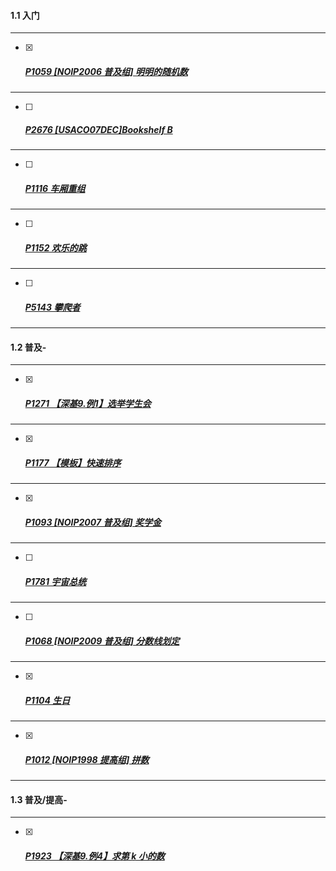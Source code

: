 #### 1.1 入门

------



- [x] ##### [P1059 [NOIP2006 普及组] 明明的随机数](https://www.luogu.com.cn/problem/P1059)



------



- [ ] ##### [P2676 [USACO07DEC]Bookshelf B](https://www.luogu.com.cn/problem/P2676)



------



- [ ] ##### [P1116 车厢重组](https://www.luogu.com.cn/problem/P1116)



------



- [ ] ##### [P1152 欢乐的跳](https://www.luogu.com.cn/problem/P1152)



------



- [ ] ##### [P5143 攀爬者](https://www.luogu.com.cn/problem/P5143)



------



#### 1.2 普及-

------



- [x] ##### [P1271 【深基9.例1】选举学生会](https://www.luogu.com.cn/problem/P1271)



------



- [x] ##### [P1177 【模板】快速排序](https://www.luogu.com.cn/problem/P1177)



------



- [x] ##### [P1093 [NOIP2007 普及组] 奖学金](https://www.luogu.com.cn/problem/P1093)



------



- [ ] ##### [P1781 宇宙总统](https://www.luogu.com.cn/problem/P1781)



------



- [ ] ##### [P1068 [NOIP2009 普及组] 分数线划定](https://www.luogu.com.cn/problem/P1068)



------



- [x] ##### [P1104 生日](https://www.luogu.com.cn/problem/P1104)



------



- [x] ##### [P1012 [NOIP1998 提高组] 拼数](https://www.luogu.com.cn/problem/P1012)



------



#### 1.3 普及/提高-

------



- [x] ##### [P1923 【深基9.例4】求第 k 小的数](https://www.luogu.com.cn/problem/P1923)

